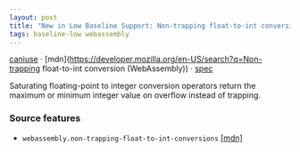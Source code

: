 ```yaml
---
layout: post
title: "New in Low Baseline Support: Non-trapping float-to-int conversion (WebAssembly)"
tags: baseline-low webassembly
---
```


[caniuse](https://caniuse.com/?search=wasm-non-trapping-float-to-int) · [mdn](https://developer.mozilla.org/en-US/search?q=Non-trapping float-to-int conversion (WebAssembly)) · [spec](https://github.com/WebAssembly/spec/blob/main/proposals/nontrapping-float-to-int-conversion/Overview.md)

Saturating floating-point to integer conversion operators return the maximum or minimum integer value on overflow instead of trapping.

### Source features

- ``webassembly.non-trapping-float-to-int-conversions`` [[mdn]](https://developer.mozilla.org/en-US/search?q=webassembly.non-trapping-float-to-int-conversions)
